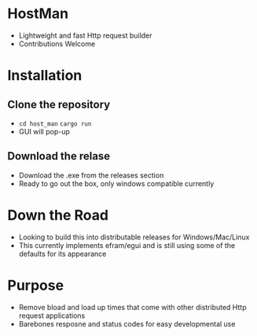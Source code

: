 # HostMan
- Lightweight and fast Http request builder
- Contributions Welcome

# Installation
## Clone the repository
- `cd host_man` `cargo run`
- GUI will pop-up 

## Download the relase
- Download the .exe from the releases section
- Ready to go out the box, only windows compatible currently

# Down the Road
- Looking to build this into distributable releases for Windows/Mac/Linux
- This currently implements efram/egui and is still using some of the defaults for its appearance

# Purpose
- Remove bload and load up times that come with other distributed Http request applications
- Barebones resposne and status codes for easy developmental use
